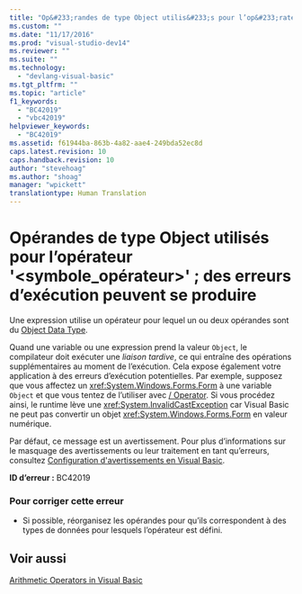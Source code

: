 ```yaml
---
title: "Op&#233;randes de type Object utilis&#233;s pour l’op&#233;rateur &#39;&lt;symbole_op&#233;rateur&gt;&#39;&#160;; des erreurs d’ex&#233;cution peuvent se produire | Microsoft Docs"
ms.custom: ""
ms.date: "11/17/2016"
ms.prod: "visual-studio-dev14"
ms.reviewer: ""
ms.suite: ""
ms.technology: 
  - "devlang-visual-basic"
ms.tgt_pltfrm: ""
ms.topic: "article"
f1_keywords: 
  - "BC42019"
  - "vbc42019"
helpviewer_keywords: 
  - "BC42019"
ms.assetid: f61944ba-863b-4a82-aae4-249bda52ec8d
caps.latest.revision: 10
caps.handback.revision: 10
author: "stevehoag"
ms.author: "shoag"
manager: "wpickett"
translationtype: Human Translation
---
```

# Op&#233;randes de type Object utilis&#233;s pour l’op&#233;rateur &#39;&lt;symbole_op&#233;rateur&gt;&#39;&#160;; des erreurs d’ex&#233;cution peuvent se produire
Une expression utilise un opérateur pour lequel un ou deux opérandes sont du [Object Data Type](../../visual-basic/language-reference/data-types/object-data-type.md).  
  
 Quand une variable ou une expression prend la valeur `Object`, le compilateur doit exécuter une *liaison tardive*, ce qui entraîne des opérations supplémentaires au moment de l’exécution. Cela expose également votre application à des erreurs d’exécution potentielles. Par exemple, supposez que vous affectez un <xref:System.Windows.Forms.Form> à une variable `Object` et que vous tentez de l’utiliser avec [\/ Operator](../../visual-basic/language-reference/operators/floating-point-division-operator.md). Si vous procédez ainsi, le runtime lève une <xref:System.InvalidCastException> car Visual Basic ne peut pas convertir un objet <xref:System.Windows.Forms.Form> en valeur numérique.  
  
 Par défaut, ce message est un avertissement. Pour plus d’informations sur le masquage des avertissements ou leur traitement en tant qu’erreurs, consultez [Configuration d'avertissements en Visual Basic](/visual-studio/ide/configuring-warnings-in-visual-basic).  
  
 **ID d’erreur :** BC42019  
  
### Pour corriger cette erreur  
  
-   Si possible, réorganisez les opérandes pour qu’ils correspondent à des types de données pour lesquels l’opérateur est défini.  
  
## Voir aussi  
 [Arithmetic Operators in Visual Basic](../../visual-basic/programming-guide/language-features/operators-and-expressions/arithmetic-operators.md)